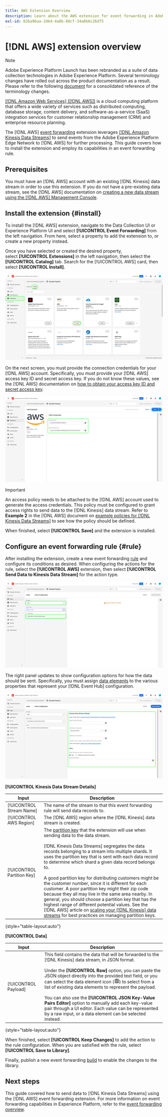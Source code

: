 ```yaml
---
title: AWS Extension Overview
description: Learn about the AWS extension for event forwarding in Adobe Experience Platform.
exl-id: 826a96aa-2d64-4a8b-88cf-34a0b6c26df5
---
```

# [!DNL AWS] extension overview

>[!NOTE]
>
>Adobe Experience Platform Launch has been rebranded as a suite of data collection technologies in Adobe Experience Platform. Several terminology changes have rolled out across the product documentation as a result. Please refer to the following [document](../../../term-updates.md) for a consolidated reference of the terminology changes.

[[!DNL Amazon Web Services] ([!DNL AWS])](https://aws.amazon.com/) is a cloud computing platform that offers a wide variety of services such as distributed computing, database storage, content delivery, and software-as-a-service (SaaS) integration services for customer relationship management (CRM) and enterprise resource planning.

The [!DNL AWS] [event forwarding](../../../ui/event-forwarding/overview.md) extension leverages [[!DNL Amazon Kinesis Data Streams]](https://docs.aws.amazon.com/streams/latest/dev/introduction.html) to send events from the Adobe Experience Platform Edge Network to [!DNL AWS] for further processing. This guide covers how to install the extension and employ its capabilities in an event forwarding rule.

## Prerequisites

You must have an [!DNL AWS] account with an existing [!DNL Kinesis] data stream in order to use this extension. If you do not have a pre-existing data stream, see the [!DNL AWS] documentation on [creating a new data stream using the [!DNL AWS] Management Console](https://docs.aws.amazon.com/streams/latest/dev/how-do-i-create-a-stream.html).

## Install the extension {#install}

To install the [!DNL AWS] extension, navigate to the Data Collection UI or Experience Platform UI and select **[!UICONTROL Event Forwarding]** from the left navigation. From here, select a property to add the extension to, or create a new property instead.

Once you have selected or created the desired property, select **[!UICONTROL Extensions]** in the left navigation, then select the **[!UICONTROL Catalog]** tab. Search for the [!UICONTROL AWS] card, then select **[!UICONTROL Install]**.

![The [!UICONTROL Install] button being selected for the [!UICONTROL AWS] extension in the Data Collection UI.](../../../images/extensions/server/aws/install.png)

On the next screen, you must provide the connection credentials for your [!DNL AWS] account. Specifically, you must provide your [!DNL AWS] access key ID and secret access key. If you do not know these values, see the [!DNL AWS] documentation on [how to obtain your access key ID and secret access key](https://docs.aws.amazon.com/powershell/latest/userguide/pstools-appendix-sign-up.html).

![The access key ID and secret access key added in the extension configuration view.](../../../images/extensions/server/aws/credentials.png)

>[!IMPORTANT]
>
>An access policy needs to be attached to the [!DNL AWS] account used to generate the access credentials. This policy must be configured to grant access rights to send data to the [!DNL Kinesis] data stream. Refer to **Example 2** in the [!DNL AWS] document on [example policies for [!DNL Kinesis Data Streams]](https://docs.aws.amazon.com/streams/latest/dev/controlling-access.html#kinesis-using-iam-examples) to see how the policy should be defined.

When finished, select **[!UICONTROL Save]** and the extension is installed.

## Configure an event forwarding rule {#rule}

After installing the extension, create a new event forwarding [rule](../../../ui/managing-resources/rules.md) and configure its conditions as desired. When configuring the actions for the rule, select the **[!UICONTROL AWS]** extension, then select **[!UICONTROL Send Data to Kinesis Data Stream]** for the action type.

![The [!UICONTROL Send Data to Kinesis Data Stream] action type being selected for a rule in the Data Collection UI.](../../../images/extensions/server/aws/select-action-type.png)

The right panel updates to show configuration options for how the data should be sent. Specifically, you must assign [data elements](../../../ui/managing-resources/data-elements.md) to the various properties that represent your [!DNL Event Hub] configuration.

![The configuration options for the [!UICONTROL Send Data to Kinesis Data Stream] action type shown in the UI.](../../../images/extensions/server/aws/data-stream-details.png)

**[!UICONTROL Kinesis Data Stream Details]**

| Input | Description |
| --- | --- |
| [!UICONTROL Stream Name] | The name of the stream to that this event forwarding rule will send data records to. |
| [!UICONTROL AWS Region] | The [!DNL AWS] region where the [!DNL Kinesis] data stream is created. |
| [!UICONTROL Partition Key] | The [partition key](https://docs.aws.amazon.com/streams/latest/dev/key-concepts.html#partition-key) that the extension will use when sending data to the data stream.<br><br>[!DNL Kinesis Data Streams] segregates the data records belonging to a stream into multiple shards. It uses the partition key that is sent with each data record to determine which shard a given data record belongs to.<br><br>A good partition key for distributing customers might be the customer number, since it is different for each customer. A poor partition key might their zip code because they all may live in the same area nearby. In general, you should choose a partition key that has the highest range of different potential values. See the [!DNL AWS] article on [scaling your [!DNL Kinesis] data streams](https://aws.amazon.com/blogs/big-data/under-the-hood-scaling-your-kinesis-data-streams/) for best practices on managing partition keys. |

{style="table-layout:auto"}

**[!UICONTROL Data]**

| Input | Description |
| --- | --- |
| [!UICONTROL Payload] | This field contains the data that will be forwarded to the [!DNL Kinesis] data stream, in JSON format.<br><br>Under the **[!UICONTROL Raw]** option, you can paste the JSON object directly into the provided text field, or you can select the data element icon (![Dataset icon](../../../images/extensions/server/aws/data-element-icon.png)) to select from a list of existing data elements to represent the payload.<br><br>You can also use the **[!UICONTROL JSON Key-Value Pairs Editor]** option to manually add each key-value pair through a UI editor. Each value can be represented by a raw input, or a data element can be selected instead. |

{style="table-layout:auto"}

When finished, select **[!UICONTROL Keep Changes]** to add the action to the rule configuration. When you are satisfied with the rule, select **[!UICONTROL Save to Library]**. 

Finally, publish a new event forwarding [build](../../../ui/publishing/builds.md) to enable the changes to the library.

## Next steps

This guide covered how to send data to [!DNL Kinesis Data Streams] using the [!DNL AWS] event forwarding extension. For more information on event forwarding capabilities in Experience Platform, refer to the [event forwarding overview](../../../ui/event-forwarding/overview.md).
